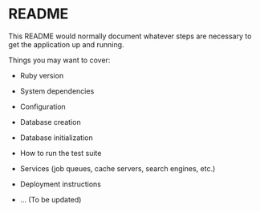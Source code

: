 # README

This README would normally document whatever steps are necessary to get the
application up and running.

Things you may want to cover: 

* Ruby version

* System dependencies

* Configuration

* Database creation

* Database initialization

* How to run the test suite

* Services (job queues, cache servers, search engines, etc.)

* Deployment instructions

* ... (To be updated)
